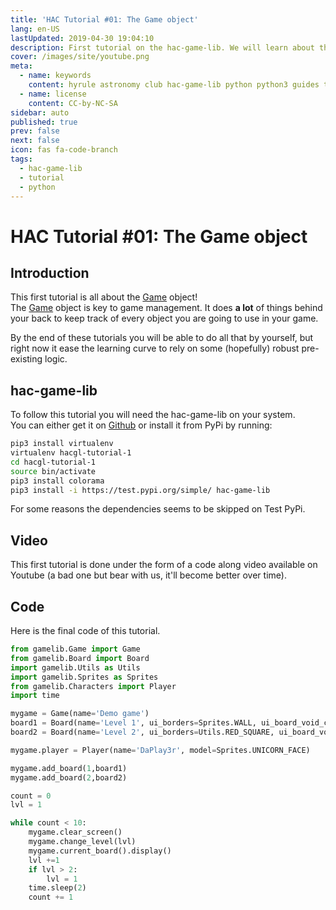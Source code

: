 ```yaml
---
title: 'HAC Tutorial #01: The Game object'
lang: en-US
lastUpdated: 2019-04-30 19:04:10
description: First tutorial on the hac-game-lib. We will learn about the game object and how critical it is to game management.
cover: /images/site/youtube.png
meta:
  - name: keywords
    content: hyrule astronomy club hac-game-lib python python3 guides tutorial beginner educational kids coding games learning
  - name: license
    content: CC-by-NC-SA
sidebar: auto
published: true
prev: false
next: false
icon: fas fa-code-branch
tags: 
  - hac-game-lib
  - tutorial
  - python
---
```


# HAC Tutorial #01: The Game object

## Introduction

This first tutorial is all about the [Game] object!  
The [Game] object is key to game management. It does **a lot** of things behind your back to keep track of every object you are going to use in your game. 

By the end of these tutorials you will be able to do all that by yourself, but right now it ease the learning curve to rely on some (hopefully) robust pre-existing logic.

## hac-game-lib

To follow this tutorial you will need the hac-game-lib on your system.  
You can either get it on [Github](https://github.com/arnauddupuis/hac-game-lib) or install it from PyPi by running:

``` bash
pip3 install virtualenv
virtualenv hacgl-tutorial-1
cd hacgl-tutorial-1
source bin/activate
pip3 install colorama
pip3 install -i https://test.pypi.org/simple/ hac-game-lib
```

For some reasons the dependencies seems to be skipped on Test PyPi.

## Video

This first tutorial is done under the form of a code along video available on Youtube (a bad one but bear with us, it'll become better over time).

<youtube url="https://www.youtube.com/embed/CygRW942274" />

## Code

Here is the final code of this tutorial.

``` python
from gamelib.Game import Game
from gamelib.Board import Board
import gamelib.Utils as Utils
import gamelib.Sprites as Sprites
from gamelib.Characters import Player
import time

mygame = Game(name='Demo game')
board1 = Board(name='Level 1', ui_borders=Sprites.WALL, ui_board_void_cell=Utils.BLACK_SQUARE, player_starting_position=[0,0])
board2 = Board(name='Level 2', ui_borders=Utils.RED_SQUARE, ui_board_void_cell=Utils.BLACK_SQUARE, player_starting_position=[4,4])

mygame.player = Player(name='DaPlay3r', model=Sprites.UNICORN_FACE)

mygame.add_board(1,board1)
mygame.add_board(2,board2)

count = 0 
lvl = 1

while count < 10:
    mygame.clear_screen()
    mygame.change_level(lvl)
    mygame.current_board().display()
    lvl +=1 
    if lvl > 2:
        lvl = 1
    time.sleep(2)
    count += 1
```





[Game]: https://hac-game-lib.readthedocs.io/en/latest/game.html